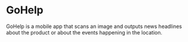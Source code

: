 # GoHelp

GoHelp is a mobile app that scans an image and outputs news headlines about the product or about the events happening in the location.

